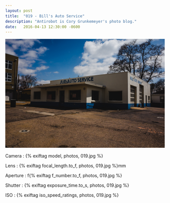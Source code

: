 ```yaml
---
layout: post
title:  "019 - Bill's Auto Service"
description: "Antirobot is Cory Grunkemeyer's photo blog."
date:   2016-04-13 12:30:00 -0600
---
```


![019 - Bill's Auto Service](/photos/019.jpg)

Camera
: {% exiftag model, photos, 019.jpg %}

Lens
: {% exiftag focal_length.to_f, photos, 019.jpg %}mm

Aperture
: f{% exiftag f_number.to_f, photos, 019.jpg %}

Shutter
: {% exiftag exposure_time.to_s, photos, 019.jpg %}

ISO
: {% exiftag iso_speed_ratings, photos, 019.jpg %}
